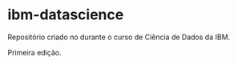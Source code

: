 # ibm-datascience
Repositório criado no durante o curso de Ciência de Dados da IBM.

Primeira edição.
